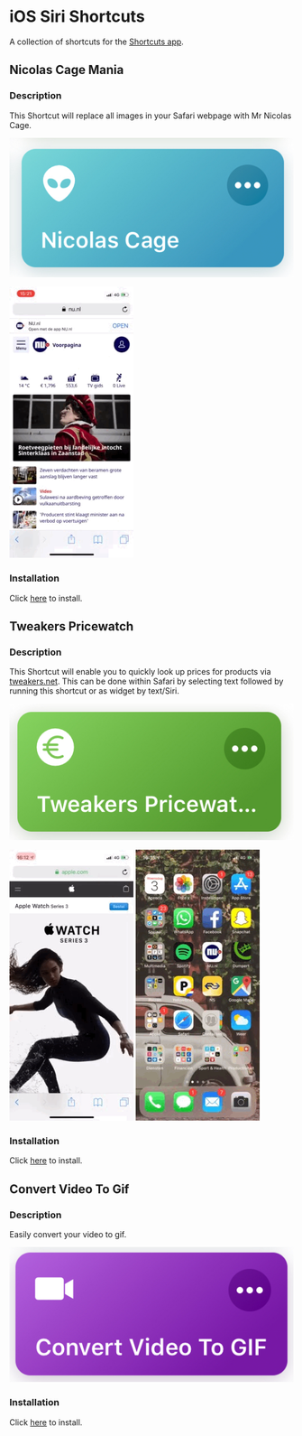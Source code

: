 # iOS Siri Shortcuts
A collection of shortcuts for the [Shortcuts app](https://itunes.apple.com/us/developer/apple/id642218247?mt=8).

## Nicolas Cage Mania
### Description
This Shortcut will replace all images in your Safari webpage with Mr Nicolas Cage.

![](nicolas.jpg)

![](nicolas.GIF)

### Installation
Click [here](Nicolas%20Cage.shortcut?raw=true) to install.

## Tweakers Pricewatch
### Description
This Shortcut will enable you to quickly look up prices for products via [tweakers.net](https://tweakers.net/). This can be done within Safari by selecting text followed by running this shortcut or as widget by text/Siri.

![](pricewatch.jpg)

![](pricewatch-selection.GIF)  ![](pricewatch-text.GIF)

### Installation
Click [here](Tweakers%20pricewatch.shortcut?raw=true) to install.

## Convert Video To Gif
### Description
Easily convert your video to gif.

![](videotogif.jpg)

### Installation
Click [here](Convert%20Video%20To%20GIF.shortcut?raw=true) to install.
